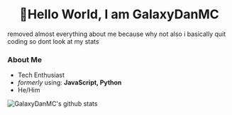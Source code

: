 <h1 align="center">👋Hello World, I am GalaxyDanMC</h1>

removed almost everything about me because why not also i basically quit coding so dont look at my stats 

### About Me
- Tech Enthusiast
- *formerly* using: **JavaScript, Python**
- He/Him

![GalaxyDanMC's github stats](https://github-readme-stats.vercel.app/api?username=GalaxyDanMC&show_icons=true&hide_border=true&theme=dark)


<!--
Wrote by: GalaxyDanMC <3
-->
